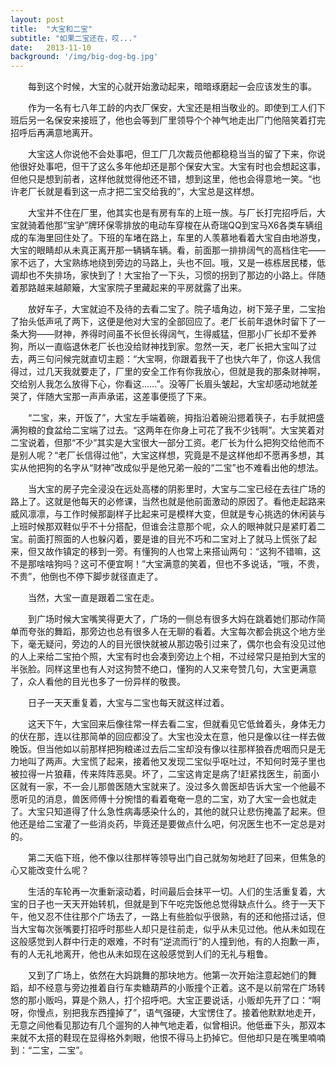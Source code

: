 ```yaml
---
layout: post
title:  "大宝和二宝"
subtitle: "如果二宝还在，哎..."
date:   2013-11-10
background: '/img/big-dog-bg.jpg'
---
```

&emsp;&emsp;每到这个时候，大宝的心就开始激动起来，暗暗琢磨起一会应该发生的事。

&emsp;&emsp;作为一名有七八年工龄的内衣厂保安，大宝还是相当敬业的。即使到工人们下班后另一名保安来接班了，他也会等到厂里领导个个神气地走出厂门他陪笑着打完招呼后再满意地离开。

&emsp;&emsp;大宝这人你说他不会处事吧，但工厂几次裁员他都稳稳当当的留了下来，你说他很好处事吧，但干了这么多年他却还是那个保安大宝。大宝有时也会想起这事，但他只是想到前者，这样他就觉得他还不错，想到这里，他也会得意地一笑。“也许老厂长就是看到这一点才把二宝交给我的”，大宝总是这样想。

&emsp;&emsp;大宝并不住在厂里，他其实也是有房有车的上班一族。与厂长打完招呼后，大宝就骑着他那“宝驴”牌环保零排放的电动车穿梭在从奇瑞QQ到宝马X6各类车辆组成的车海里回住处了。下班的车堵在路上，车里的人羡慕地看着大宝自由地游曳，大宝的眼睛却从未真正离开那一辆辆车辆。看，前面那一排排阔气的高档住宅——家不远了，大宝熟练地绕到旁边的马路上，头也不回。哦，又是一栋栋居民楼，低调却也不失排场，家快到了！大宝抬了一下头，习惯的拐到了那边的小路上。伴随着那路越来越颠簸，大宝家院子里藏起来的平房就露了出来。

&emsp;&emsp;放好车子，大宝就迫不及待的去看二宝了。院子墙角边，树下笼子里，二宝抬了抬头低声吼了两下，这便是他对大宝的全部回应了。老厂长前年退休时留下了一条大狗——财神，养得时间虽不长但长得阔气，生得威猛，但那小厂长却不爱养狗，所以一直临退休老厂长也没给财神找到家。忽然一天，老厂长把大宝叫了过去，两三句问候完就直切主题：“大宝啊，你跟着我干了也快六年了，你这人我信得过，过几天我就要走了，厂里的安全工作有你我放心，但就是我的那条财神啊，交给别人我怎么放得下心，你看这……”。没等厂长眉头皱起，大宝却感动地就差哭了，伴随大宝那一声声承诺，这差事便揽了下来。

&emsp;&emsp;“二宝，来，开饭了”，大宝左手端着碗，拇指沿着碗沿摁着筷子，右手就把盛满狗粮的食盆给二宝端了过去。“这两年在你身上可花了我不少钱啊”。大宝笑着对二宝说着，但那“不少”其实是大宝很大一部分工资。老厂长为什么把狗交给他而不是别人呢？“老厂长信得过他”，大宝这样想，究竟是不是这样他却不愿再多想，其实从他把狗的名字从“财神”改成似乎是他兄弟一般的“二宝”也不难看出他的想法。

&emsp;&emsp;当大宝的房子完全浸没在远处高楼的阴影里时，大宝与二宝已经在去往广场的路上了。这就是他每天的必修课，当然也就是他前面激动的原因了。看他走起路来威风凛凛，与工作时候那副样子比起来可是模样大变，但就是专心挑选的休闲装与上班时候那双鞋似乎不十分搭配，但谁会注意那个呢，众人的眼神就只是紧盯着二宝。前面打照面的人也躲闪着，要是谁的目光不巧和二宝对上了就马上慌张了起来，但又故作镇定的移到一旁。有懂狗的人也常上来搭讪两句：“这狗不错嘛，这不是那啥啥狗吗？这可不便宜啊！”大宝满意的笑着，但也不多说话，“哦，不贵，不贵”，他倒也不停下脚步就径直走了。

&emsp;&emsp;当然，大宝一直是跟着二宝在走。

&emsp;&emsp;到广场时候大宝嘴笑得更大了，广场的一侧总有很多大妈在跳着她们那动作简单而夸张的舞蹈，那旁边也总有很多人在无聊的看着。大宝每次都会挑这个地方坐下，毫无疑问，旁边的人的目光很快就被从那边吸引过来了，偶尔也会有没见过他的人上来给二宝拍个照，大宝有时也会凑到旁边上个相，不过经常只是拍到大宝的半张脸。同样这里也有人对这狗赞不绝口，懂狗的人又来夸赞几句，大宝更满意了，众人看他的目光也多了一份异样的敬畏。

&emsp;&emsp;日子一天天重复着，大宝与二宝也每天就这样过着。

&emsp;&emsp;这天下午，大宝回来后像往常一样去看二宝，但就看见它低耸着头，身体无力的伏在那，连以往那简单的回应都没了。大宝也没太在意，他只是像以往一样去做晚饭。但当他如以前那样把狗粮递过去后二宝却没有像以往那样狼吞虎咽而只是无力地叫了两声。大宝慌了起来，接着他又发现二宝似乎呕吐过，不知何时笼子里也被拉得一片狼藉，传来阵阵恶臭。坏了，二宝这肯定是病了!赶紧找医生，前面小区就有一家，不一会儿那兽医随大宝就来了。没过多久兽医却告诉大宝一个他最不愿听见的消息，兽医师傅十分惋惜的看着奄奄一息的二宝，劝了大宝一会也就走了。大宝只知道得了什么急性病毒感染什么的，其他的就只让悲伤掩盖了起来。但他还是给二宝灌了一些消炎药，毕竟还是要做点什么吧，何况医生也不一定总是对的。

&emsp;&emsp;第二天临下班，他不像以往那样等领导出门自己就匆匆地赶了回来，但焦急的心又能改变什么呢？

&emsp;&emsp;生活的车轮再一次重新滚动着，时间最后会抹平一切。人们的生活重复着，大宝的日子也一天天开始转机，但就是到下午吃完饭他总觉得缺点什么。终于一天下午，他又忍不住往那个广场去了，一路上有些脸似乎很熟，有的还和他搭过话，但当大宝每次张嘴要打招呼时那些人却只是往前走，似乎从未见过他。他从未如现在这般感觉到人群中行走的艰难，不时有“逆流而行”的人撞到他，有的人抱歉一声，有的人无礼地离开，他也从未如现在这般感觉到人们的无礼与粗鲁。

&emsp;&emsp;又到了广场上，依然在大妈跳舞的那块地方。他第一次开始注意起她们的舞蹈，却不经意与旁边推着自行车卖糖葫芦的小贩撞个正着。这不是以前常在广场转悠的那小贩吗，算是个熟人，打个招呼吧。大宝正要说话，小贩却先开了口：“啊呀，你慢点，别把我东西撞掉了”，语气强硬，大宝愣住了。接着他默默地走开，无意之间他看见那边有几个遛狗的人神气地走着，似曾相识。他低垂下头，那双本来就不太搭的鞋现在显得格外刺眼，他恨不得马上扔掉它。但他却只是在嘴里喃喃到：“二宝，二宝”。